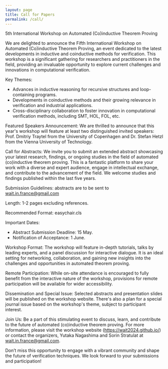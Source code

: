 ```yaml
---
layout: page
title: Call for Papers
permalink: /call/
---
```


5th International Workshop on Automated (Co)inductive Theorem Proving

We are delighted to announce the Fifth International Workshop on Automated (Co)inductive Theorem Proving, an event dedicated to the latest developments in inductive and coinductive methods for verification. This workshop is a significant gathering for researchers and practitioners in the field, providing an invaluable opportunity to explore current challenges and innovations in computational verification.

Key Themes:

- Advances in inductive reasoning for recursive structures and loop-containing programs.
- Developments in coinductive methods and their growing relevance in verification and industrial applications.
- Cross-disciplinary collaboration to foster innovation in computational verification methods, including SMT, HOL, FOL, etc.

Featured Speakers Announcement: We are thrilled to announce that this year's workshop will feature at least two distinguished invited speakers: Prof. Dmitriy Traytel from the University of Copenhagen and Dr. Stefan Hetzl from the Vienna University of Technology. 

Call for Abstracts: We invite you to submit an extended abstract showcasing your latest research, findings, or ongoing studies in the field of automated (co)inductive theorem proving. This is a fantastic platform to share your work with a diverse and expert audience, engage in intellectual exchange, and contribute to the advancement of the field. We welcome studies and findings published within the last five years.

Submission Guidelines: abstracts are to be sent to wait.in.france@gmail.com

Length: 1-2 pages excluding references.

Recommended Format: easychair.cls

Important Dates: 
- Abstract Submission Deadline: 15 May.
- Notification of Acceptance: 1 June.

Workshop Format: The workshop will feature in-depth tutorials, talks by leading experts, and a panel discussion for interactive dialogue. It is an ideal setting for networking, collaboration, and gaining new insights into the challenges and opportunities in automated theorem
proving.

Remote Participation: While on-site attendance is encouraged to fully benefit from the interactive nature of the workshop, provisions for remote participation will be available for wider accessibility.

Dissemination and Special Issue: Selected abstracts and presentation slides will be published on the workshop website. There's also a plan for a special journal issue based on the workshop's theme, subject to participant interest.

Join Us: Be a part of this stimulating event to discuss, learn, and contribute to the future of automated (co)inductive theorem proving. For more information, please visit the workshop website (https://wait2024.github.io/) or contact the organizers, Yutaka Nagashima and Sorin Stratulat at wait.in.france@gmail.com.

Don’t miss this opportunity to engage with a vibrant community and shape the future of verification techniques. We look forward to your submissions and participation!

